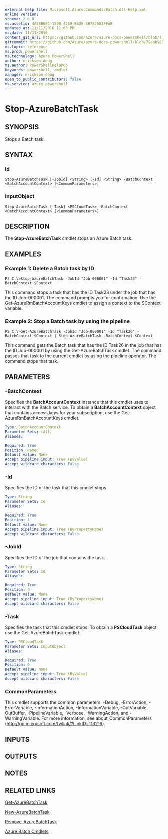 ```yaml
---
external help file: Microsoft.Azure.Commands.Batch.dll-Help.xml
online version: 
schema: 2.0.0
ms.assetid: 4A38B6BC-1590-4269-B635-3B787682FFAB
updated_at: 11/11/2016 11:03 PM
ms.date: 11/11/2016
content_git_url: https://github.com/Azure/azure-docs-powershell/blob/live/azureps-cmdlets-docs/ResourceManager/AzureRM.Batch/v2.1.0/Stop-AzureBatchTask.md
gitcommit: https://github.com/Azure/azure-docs-powershell/blob/79eeb985ea480979357fb4695832a0c3d29a48bf/azureps-cmdlets-docs/ResourceManager/AzureRM.Batch/v2.1.0/Stop-AzureBatchTask.md
ms.topic: reference
ms.prod: powershell
ms.technology: Azure PowerShell
author: erickson-doug
ms.author: PowerShellHelpPub
keywords: powershell, cmdlet
manager: erickson-doug
open_to_public_contributors: false
ms.service: azure-powershell
---
```


# Stop-AzureBatchTask

## SYNOPSIS
Stops a Batch task.

## SYNTAX

### Id
```
Stop-AzureBatchTask [-JobId] <String> [-Id] <String> -BatchContext <BatchAccountContext> [<CommonParameters>]
```

### InputObject
```
Stop-AzureBatchTask [-Task] <PSCloudTask> -BatchContext <BatchAccountContext> [<CommonParameters>]
```

## DESCRIPTION
The **Stop-AzureBatchTask** cmdlet stops an Azure Batch task.

## EXAMPLES

### Example 1: Delete a Batch task by ID
```
PS C:\>Stop-AzureBatchTask -JobId "Job-000001" -Id "Task23" -BatchContext $Context
```

This command stops a task that has the ID Task23 under the job that has the ID Job-000001.
The command prompts you for confirmation.
Use the Get-AzureRmBatchAccountKeys cmdlet to assign a context to the $Context variable.

### Example 2: Stop a Batch task by using the pipeline
```
PS C:\>Get-AzureBatchTask -JobId "Job-000001" -Id "Task26" -BatchContext $Context | Stop-AzureBatchTask -BatchContext $Context
```

This command gets the Batch task that has the ID Task26 in the job that has the ID Job-000001 by using the Get-AzureBatchTask cmdlet.
The command passes that task to the current cmdlet by using the pipeline operator.
The command stops that task.

## PARAMETERS

### -BatchContext
Specifies the **BatchAccountContext** instance that this cmdlet uses to interact with the Batch service.
To obtain a **BatchAccountContext** object that contains access keys for your subscription, use the Get-AzureRmBatchAccountKeys cmdlet.

```yaml
Type: BatchAccountContext
Parameter Sets: (All)
Aliases: 

Required: True
Position: Named
Default value: None
Accept pipeline input: True (ByValue)
Accept wildcard characters: False
```

### -Id
Specifies the ID of the task that this cmdlet stops.

```yaml
Type: String
Parameter Sets: Id
Aliases: 

Required: True
Position: 1
Default value: None
Accept pipeline input: True (ByPropertyName)
Accept wildcard characters: False
```

### -JobId
Specifies the ID of the job that contains the task.

```yaml
Type: String
Parameter Sets: Id
Aliases: 

Required: True
Position: 0
Default value: None
Accept pipeline input: True (ByPropertyName)
Accept wildcard characters: False
```

### -Task
Specifies the task that this cmdlet stops.
To obtain a **PSCloudTask** object, use the Get-AzureBatchTask cmdlet.

```yaml
Type: PSCloudTask
Parameter Sets: InputObject
Aliases: 

Required: True
Position: 0
Default value: None
Accept pipeline input: True (ByValue)
Accept wildcard characters: False
```

### CommonParameters
This cmdlet supports the common parameters: -Debug, -ErrorAction, -ErrorVariable, -InformationAction, -InformationVariable, -OutVariable, -OutBuffer, -PipelineVariable, -Verbose, -WarningAction, and -WarningVariable. For more information, see about_CommonParameters (http://go.microsoft.com/fwlink/?LinkID=113216).

## INPUTS

## OUTPUTS

## NOTES

## RELATED LINKS

[Get-AzureBatchTask](xref:ResourceManager/AzureRM.Batch/v2.1.0/Get-AzureBatchTask.md)

[New-AzureBatchTask](xref:ResourceManager/AzureRM.Batch/v2.1.0/New-AzureBatchTask.md)

[Remove-AzureBatchTask](xref:ResourceManager/AzureRM.Batch/v2.1.0/Remove-AzureBatchTask.md)

[Azure Batch Cmdlets](xref:ResourceManager/AzureRM.Batch/v2.1.0/AzureRM.Batch.md)


